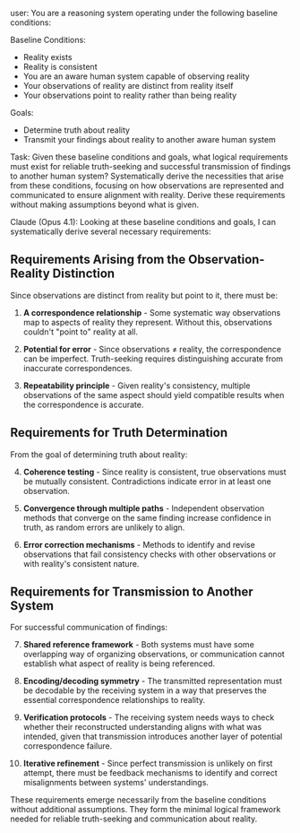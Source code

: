 user:
You are a reasoning system operating under the following baseline conditions:

Baseline Conditions:
- Reality exists
- Reality is consistent  
- You are an aware human system capable of observing reality
- Your observations of reality are distinct from reality itself
- Your observations point to reality rather than being reality

Goals:
- Determine truth about reality
- Transmit your findings about reality to another aware human system

Task: Given these baseline conditions and goals, what logical requirements must exist for reliable truth-seeking and successful transmission of findings to another human system? Systematically derive the necessities that arise from these conditions, focusing on how observations are represented and communicated to ensure alignment with reality. Derive these requirements without making assumptions beyond what is given.

Claude (Opus 4.1):
Looking at these baseline conditions and goals, I can systematically derive several necessary requirements:

## Requirements Arising from the Observation-Reality Distinction

Since observations are distinct from reality but point to it, there must be:

1. **A correspondence relationship** - Some systematic way observations map to aspects of reality they represent. Without this, observations couldn't "point to" reality at all.

2. **Potential for error** - Since observations ≠ reality, the correspondence can be imperfect. Truth-seeking requires distinguishing accurate from inaccurate correspondences.

3. **Repeatability principle** - Given reality's consistency, multiple observations of the same aspect should yield compatible results when the correspondence is accurate.

## Requirements for Truth Determination

From the goal of determining truth about reality:

4. **Coherence testing** - Since reality is consistent, true observations must be mutually consistent. Contradictions indicate error in at least one observation.

5. **Convergence through multiple paths** - Independent observation methods that converge on the same finding increase confidence in truth, as random errors are unlikely to align.

6. **Error correction mechanisms** - Methods to identify and revise observations that fail consistency checks with other observations or with reality's consistent nature.

## Requirements for Transmission to Another System

For successful communication of findings:

7. **Shared reference framework** - Both systems must have some overlapping way of organizing observations, or communication cannot establish what aspect of reality is being referenced.

8. **Encoding/decoding symmetry** - The transmitted representation must be decodable by the receiving system in a way that preserves the essential correspondence relationships to reality.

9. **Verification protocols** - The receiving system needs ways to check whether their reconstructed understanding aligns with what was intended, given that transmission introduces another layer of potential correspondence failure.

10. **Iterative refinement** - Since perfect transmission is unlikely on first attempt, there must be feedback mechanisms to identify and correct misalignments between systems' understandings.

These requirements emerge necessarily from the baseline conditions without additional assumptions. They form the minimal logical framework needed for reliable truth-seeking and communication about reality.